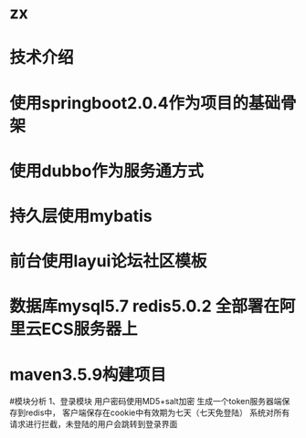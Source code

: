 # zx
# 技术介绍
# 使用springboot2.0.4作为项目的基础骨架
# 使用dubbo作为服务通方式
# 持久层使用mybatis
# 前台使用layui论坛社区模板
# 数据库mysql5.7  redis5.0.2  全部署在阿里云ECS服务器上
# maven3.5.9构建项目

#模块分析
    1、登录模块
       用户密码使用MD5+salt加密 生成一个token服务器端保存到redis中，
       客户端保存在cookie中有效期为七天（七天免登陆）
       系统对所有请求进行拦截，未登陆的用户会跳转到登录界面
        
